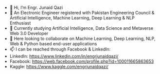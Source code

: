 - 👋 Hi, I’m Engr. Junaid Qazi 
- 👀 An Electronic Engineer registered with Pakistan Engineering Council & Artificial Intelligence, Machine Learning, Deep     Learning & NLP Enthusiast
- 🌱 Currently studying Artificial Intelligence, Data Science and Metaverse Web 3.0 Developer
- 💞️ Here looking to collaborate on Machine Learning, Deep Learning, NLP, Web & Python based end-user applications
- 📫 I can be reached through Facebook & LinkedIn: 
- LinkedIn: https://www.linkedin.com/in/engrjunaidqazi/ 
- Facebook: https://web.facebook.com/profile.php?id=100011665863653  
- Kaggle: https://www.kaggle.com/engrjunaidqazi/ 

<!---
engr-junaid-qazi/engr-junaid-qazi is a ✨ special ✨ repository because its `README.md` (this file) appears on your GitHub profile.
You can click the Preview link to take a look at your changes.
--->
